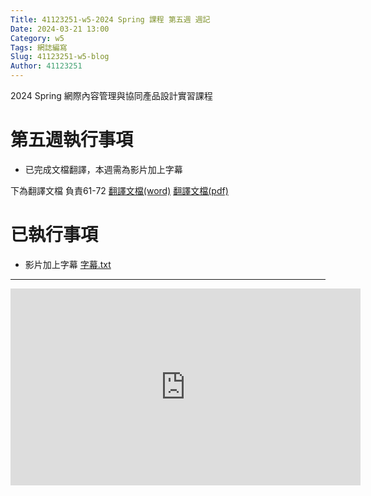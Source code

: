 ```yaml
---
Title: 41123251-w5-2024 Spring 課程 第五週 週記
Date: 2024-03-21 13:00
Category: w5
Tags: 網誌編寫
Slug: 41123251-w5-blog
Author: 41123251
---
```


2024 Spring 網際內容管理與協同產品設計實習課程

<!-- PELICAN_END_SUMMARY -->

# 第五週執行事項
- 已完成文檔翻譯，本週需為影片加上字幕

下為翻譯文檔 負責61-72
[翻譯文檔(word)](https://github.com/41123251/cd2024/files/14686647/Microsoft.Word.docx)
[翻譯文檔(pdf)](https://github.com/41123251/cd2024/files/14686871/Microsoft.Word.pdf)
# 已執行事項
- 影片加上字幕 
[字幕.txt](https://github.com/41123251/cd2024/files/14773072/cd2024_2b_3_.Github.txt)


--- 
 <iframe width="560" height="315" src="https://www.youtube.com/embed/cB5bOqGAOt4?si=_qyCtKZyVdDj6FhN" title="YouTube video player" frameborder="0" allow="accelerometer; autoplay; clipboard-write; encrypted-media; gyroscope; picture-in-picture; web-share" referrerpolicy="strict-origin-when-cross-origin" allowfullscreen></iframe>
 